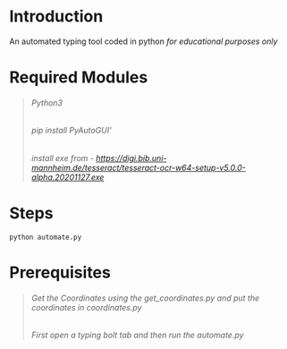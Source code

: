 # Introduction
An automated typing tool coded in python *for educational purposes only*

# Required Modules
>###### Python3
>###### pip install PyAutoGUI'
>###### install exe from - https://digi.bib.uni-mannheim.de/tesseract/tesseract-ocr-w64-setup-v5.0.0-alpha.20201127.exe

# Steps

```
python automate.py
```

# Prerequisites

> ###### Get the Coordinates using the get_coordinates.py and put the coordinates in coordinates.py
> ###### First open a typing bolt tab and then run the automate.py

